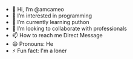 - 👋 Hi, I’m @amcameo
- 👀 I’m interested in programming 
- 🌱 I’m currently learning puthon
- 💞️ I’m looking to collaborate with professionals
- 📫 How to reach me Direct Message
- 😄 Pronouns: He
- ⚡ Fun fact: I'm a loner

<!---
amcameo/amcameo is a ✨ special ✨ repository because its `README.md` (this file) appears on your GitHub profile.
You can click the Preview link to take a look at your changes.
--->
